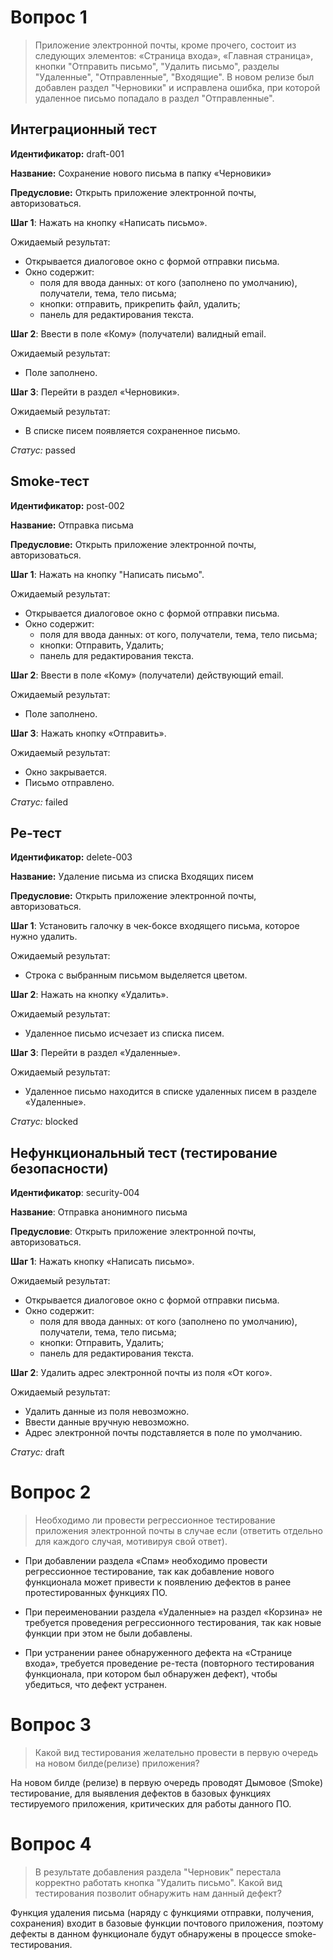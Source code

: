# Вопрос 1
> Приложение электронной почты, кроме прочего, состоит из следующих элементов: «Страница входа», «Главная страница», кнопки "Отправить письмо", "Удалить письмо", разделы "Удаленные", "Отправленные", "Входящие". В новом релизе был добавлен раздел "Черновики" и исправлена ошибка, при которой удаленное письмо попадало в раздел "Отправленные".

## Интеграционный тест

**Идентификатор:** draft-001

**Название:** Сохранение нового письма в папку «Черновики»

**Предусловие:** Открыть приложение электронной почты, авторизоваться.

**Шаг 1**: Нажать на кнопку «Написать письмо».

Ожидаемый результат:
- Открывается диалоговое окно с формой отправки письма.
- Окно содержит:
    - поля для ввода данных: от кого (заполнено по умолчанию), получатели, тема, тело письма;
    - кнопки: отправить, прикрепить файл, удалить;
    - панель для редактирования текста.

**Шаг 2**: Ввести в поле «Кому» (получатели) валидный email.

Ожидаемый результат:
- Поле заполнено.

**Шаг 3**: Перейти в раздел «Черновики».

Ожидаемый результат:
- В списке писем появляется сохраненное письмо.

_Статус:_ passed

## Smoke-тест

**Идентификатор:** post-002

**Название:** Отправка письма

**Предусловие:** Открыть приложение электронной почты, авторизоваться.

**Шаг 1**: Нажать на кнопку "Написать письмо".

Ожидаемый результат:
- Открывается диалоговое окно с формой отправки письма.
- Окно содержит:
    - поля для ввода данных: от кого, получатели, тема, тело письма;
    - кнопки: Отправить, Удалить;
    - панель для редактирования текста.

**Шаг 2**: Ввести в поле «Кому» (получатели) действующий email.

Ожидаемый результат:
- Поле заполнено.

**Шаг 3**: Нажать кнопку «Отправить».

Ожидаемый результат:
- Окно закрывается.
- Письмо отправлено.

_Статус:_ failed

## Ре-тест

**Идентификатор:** delete-003

**Название:** Удаление письма из списка Входящих писем

**Предусловие:** Открыть приложение электронной почты, авторизоваться.

**Шаг 1**: Установить галочку в чек-боксе входящего письма, которое нужно удалить.

Ожидаемый результат:
- Строка с выбранным письмом выделяется цветом.

**Шаг 2**: Нажать на кнопку «Удалить».

Ожидаемый результат:
- Удаленное письмо исчезает из списка писем.

**Шаг 3**: Перейти в раздел «Удаленные».

Ожидаемый результат:
- Удаленное письмо находится в списке удаленных писем в разделе «Удаленные».

_Статус:_ blocked

## Нефункциональный тест (тестирование безопасности)

**Идентификатор**: security-004

**Название**: Отправка анонимного письма

**Предусловие**: Открыть приложение электронной почты, авторизоваться.

**Шаг 1**: Нажать кнопку «Написать письмо».

Ожидаемый результат:
- Открывается диалоговое окно с формой отправки письма.
- Окно содержит:
    - поля для ввода данных: от кого (заполнено по умолчанию), получатели, тема, тело письма;
    - кнопки: Отправить, Удалить;
    - панель для редактирования текста.

**Шаг 2**: Удалить адрес электронной почты из поля «От кого».

Ожидаемый результат:
- Удалить данные из поля невозможно.
- Ввести данные вручную невозможно.
- Адрес электронной почты подставляется в поле по умолчанию.

_Статус:_ draft

# Вопрос 2
> Необходимо ли провести регрессионное тестирование приложения электронной почты в случае если (ответить отдельно для каждого случая, мотивируя свой ответ).

- При добавлении раздела «Спам» необходимо провести регрессионное тестирование, так как добавление нового функционала может привести к появлению дефектов в ранее протестированных функциях ПО.

- При переименовании раздела «Удаленные» на раздел «Корзина» не требуется проведения регрессионного тестирования, так как новые функции при этом не были добавлены.

- При устранении ранее обнаруженного дефекта на «Странице входа», требуется проведение ре-теста (повторного тестирования функционала, при котором был обнаружен дефект), чтобы убедиться, что дефект устранен.

# Вопрос 3
> Какой вид тестирования желательно провести в первую очередь на новом билде(релизе) приложения?

На новом билде (релизе) в первую очередь проводят Дымовое (Smoke) тестирование, для выявления дефектов в базовых функциях тестируемого приложения, критических для работы данного ПО.

# Вопрос 4
> В результате добавления раздела "Черновик" перестала корректно работать кнопка "Удалить письмо". Какой вид тестирования позволит обнаружить нам данный дефект?

Функция удаления письма (наряду с функциями отправки, получения, сохранения) входит в базовые функции почтового приложения, поэтому дефекты в данном функционале будут обнаружены в процессе smoke-тестирования.
